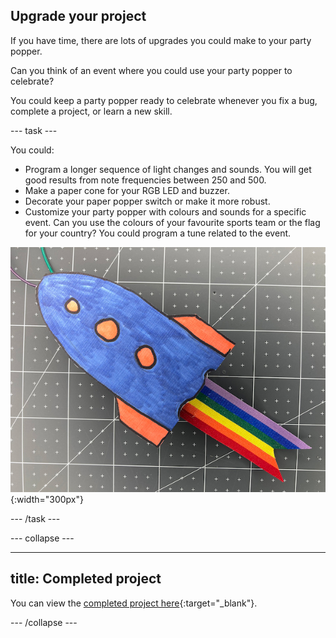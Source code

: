 ## Upgrade your project

If you have time, there are lots of upgrades you could make to your party popper.

Can you think of an event where you could use your party popper to celebrate?

You could keep a party popper ready to celebrate whenever you fix a bug, complete a project, or learn a new skill.

--- task ---

You could:

+ Program a longer sequence of light changes and sounds. You will get good results from note frequencies between 250 and 500.
+ Make a paper cone for your RGB LED and buzzer.
+ Decorate your paper popper switch or make it more robust.
+ Customize your party popper with colours and sounds for a specific event. Can you use the colours of your favourite sports team or the flag for your country? You could program a tune related to the event.

![A rocket drawing has been stuck to the front of the party popper switch.](images/upgrade-popper.jpg){:width="300px"}

--- /task ---

--- collapse ---

---
title: Completed project
---

You can view the [completed project here](https://rpf.io/p/en/party-popper-get){:target="_blank"}.

--- /collapse ---
